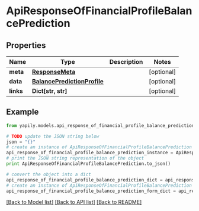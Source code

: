 # ApiResponseOfFinancialProfileBalancePrediction


## Properties

Name | Type | Description | Notes
------------ | ------------- | ------------- | -------------
**meta** | [**ResponseMeta**](ResponseMeta.md) |  | [optional] 
**data** | [**BalancePredictionProfile**](BalancePredictionProfile.md) |  | [optional] 
**links** | **Dict[str, str]** |  | [optional] 

## Example

```python
from yapily.models.api_response_of_financial_profile_balance_prediction import ApiResponseOfFinancialProfileBalancePrediction

# TODO update the JSON string below
json = "{}"
# create an instance of ApiResponseOfFinancialProfileBalancePrediction from a JSON string
api_response_of_financial_profile_balance_prediction_instance = ApiResponseOfFinancialProfileBalancePrediction.from_json(json)
# print the JSON string representation of the object
print ApiResponseOfFinancialProfileBalancePrediction.to_json()

# convert the object into a dict
api_response_of_financial_profile_balance_prediction_dict = api_response_of_financial_profile_balance_prediction_instance.to_dict()
# create an instance of ApiResponseOfFinancialProfileBalancePrediction from a dict
api_response_of_financial_profile_balance_prediction_form_dict = api_response_of_financial_profile_balance_prediction.from_dict(api_response_of_financial_profile_balance_prediction_dict)
```
[[Back to Model list]](../README.md#documentation-for-models) [[Back to API list]](../README.md#documentation-for-api-endpoints) [[Back to README]](../README.md)


